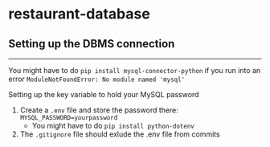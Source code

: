 # restaurant-database
## Setting up the DBMS connection
---
You might have to do `pip install mysql-connector-python` if you run into an error `ModuleNotFoundError: No module named 'mysql'`

Setting up the key variable to hold your MySQL password
1. Create a `.env` file and store the password there: `MYSQL_PASSWORD=yourpassword`
    - You might have to do `pip install python-dotenv`
2. The `.gitignore` file should exlude the .env file from commits
